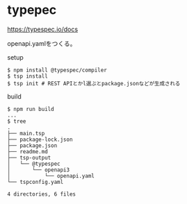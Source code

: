 # typepec

https://typespec.io/docs

openapi.yamlをつくる。


setup

```console
$ npm install @typespec/compiler
$ tsp install
$ tsp init # REST APIとかl選ぶとpackage.jsonなどが生成される
```

build

```console
$ npm run build
...
$ tree
.
├── main.tsp
├── package-lock.json
├── package.json
├── readme.md
├── tsp-output
│   └── @typespec
│       └── openapi3
│           └── openapi.yaml
└── tspconfig.yaml

4 directories, 6 files
```


